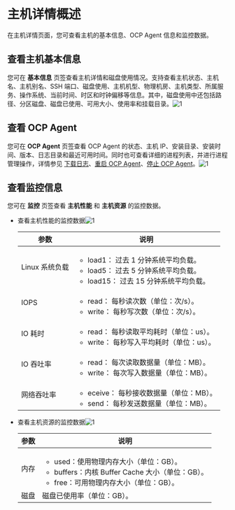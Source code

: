 # 主机详情概述

在主机详情页面，您可查看主机的基本信息、OCP Agent 信息和监控数据。

## 查看主机基本信息

您可在 **基本信息** 页签查看主机详情和磁盘使用情况。支持查看主机状态、主机名、主机别名、SSH 端口、磁盘使用、主机机型、物理机房、主机类型、所属服务、操作系统、当前时间、时区和时钟偏移等信息。其中，磁盘使用中还包括路径、分区磁盘、磁盘已使用、可用大小、使用率和挂载目录。![1](https://help-static-aliyun-doc.aliyuncs.com/assets/img/zh-CN/5661460261/p265842.png)

## 查看 OCP Agent

您可在 **OCP Agent** 页签查看 OCP Agent 的状态、主机 IP、安装目录、安装时间、版本、日志目录和最近可用时间。同时也可查看详细的进程列表，并进行进程管理操作，详情参见 [下载日志](../../4.manage-clusters/3.basic-operations/15.download-log.md)、[重启 OCP Agent](../../6.management-host/4.restart-the-ocp-agent.md)、[停止 OCP Agent](../../6.management-host/5.stop-the-ocp-agent.md)。![1](https://help-static-aliyun-doc.aliyuncs.com/assets/img/zh-CN/5661460261/p265855.png)

## 查看监控信息

您可在 **监控** 页签查看 **主机性能** 和 **主机资源** 的监控数据。

* 查看主机性能的监控数据![1](https://help-static-aliyun-doc.aliyuncs.com/assets/img/zh-CN/5661460261/p265857.png)

  |     参数     |                                                说明                                                |
  |------------|--------------------------------------------------------------------------------------------------|
  | Linux 系统负载 | <ul><li>load1： 过去 1 分钟系统平均负载。 </li><li>load5： 过去 5 分钟系统平均负载。 </li><li>load15： 过去 15 分钟系统平均负载。</li></ul> |
  | IOPS       | <ul><li> read： 每秒读次数（单位：次/s）。 </li><li> write： 每秒写次数（单位：次/s）。  </li></ul>                                       |
  | IO 耗时      | <ul><li>read： 每秒读取平均耗时（单位：us）。</li><li> write： 每秒写入平均耗时（单位：us）。</li></ul>                                     |
  | IO 吞吐率     | <ul><li>read： 每次读取数据量（单位：MB）。</li><li> write： 每次写入数据量（单位：MB）。 </li></ul>                                      |
  | 网络吞吐率      |<ul><li> eceive： 每秒接收数据量（单位：MB）。</li><li> send： 每秒发送数据量（单位：MB）。  </li></ul>                                    |

* 查看主机资源的监控数据![1](https://help-static-aliyun-doc.aliyuncs.com/assets/img/zh-CN/6661460261/p265858.png)

  | 参数 |                                                     说明                                                      |
  |----|-------------------------------------------------------------------------------------------------------------|
  | 内存 |<ul><li> used：使用物理内存大小（单位：GB）。</li><li> buffers：内核 Buffer Cache 大小（单位：GB）。</li><li> free：可用物理内存大小（单位：GB）。 </li></ul> |
  | 磁盘 | 磁盘已使用率（单位：GB）。                                                                                              |
